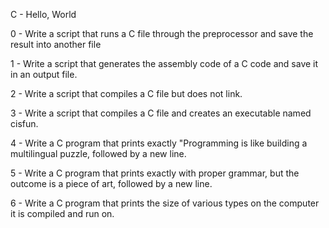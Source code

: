 C - Hello, World



0 - Write a script that runs a C file through the preprocessor and save the result into another file



1 - Write a script that generates the assembly code of a C code and save it in an output file.



2 - Write a script that compiles a C file but does not link.



3 - Write a script that compiles a C file and creates an executable named cisfun.



4 - Write a C program that prints exactly "Programming is like building a multilingual puzzle, followed by a new line.



5 - Write a C program that prints exactly with proper grammar, but the outcome is a piece of art, followed by a new line.



6 - Write a C program that prints the size of various types on the computer it is compiled and run on.



